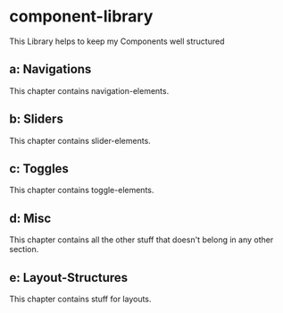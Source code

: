 # component-library
This Library helps to keep my Components well structured
## a: Navigations
This chapter contains navigation-elements.
## b: Sliders
This chapter contains slider-elements.
## c: Toggles 
This chapter contains toggle-elements.
## d: Misc
This chapter contains all the other stuff that doesn't belong in any other section.
## e: Layout-Structures
This chapter contains stuff for layouts. 
